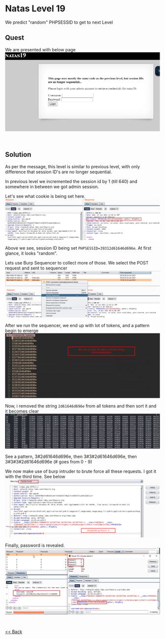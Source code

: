 # Natas Level 19
We predict "random" PHPSESSID to get to next Level

## Quest
We are presented with below page
![](./images/Level19.png)

<br/>

## Solution
As per the message, this level is similar to previous level, with only difference that session ID's are no longer sequential.

In previous level we incremented the session id by 1 (till 640) and somewhere in between we got admin session.

Let's see what cookie is being set here.
![](./images/Level19_solution.png)

Above we see, session ID being set `PHPSESSID=39312d61646d696e`. At first glance, it looks "random".


Lets use Burp Sequencer to collect more of those. We select the POST request and sent to sequencer
![](./images/Level19.1_solution.png)

After we run the sequencer, we end up with lot of tokens, and a pattern begin to emerge
![](./images/Level19.2_solution.png)

Now, i removed the string `2d61646d696e` from all tokens and then sort it and it becomes clear
![](./images/Level19.3_solution.png)

See a pattern, 3#2d61646d696e, then 3#3#2d61646d696e, then 3#3#3#2d61646d696e  (# goes from 0 - 9)

We now make use of burp intruder to brute force all these requests. I got it with the third time. See below
![](./images/Level19.4_solution.png)

Finally, password is revealed.
![](./images/Level19.5_solution.png)

<br/>

[<< Back](https://grey-fish.github.io/Natas/index.html)
